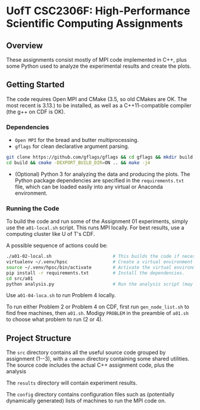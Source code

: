 # UofT CSC2306F: High-Performance Scientific Computing Assignments

## Overview

These assignments consist mostly of MPI code implemented in C++, plus some Python used to analyze the experimental
results and create the plots.

## Getting Started

The code requires Open MPI and CMake (3.5, so old CMakes are OK. The most recent is 3.13.) to be installed, as well 
as a C++11-compatible compiler (the g++ on CDF is OK).


### Dependencies

 - `Open MPI` for the bread and butter multiprocessing.
 - `gflags`  for clean declarative argument parsing.
```bash
git clone https://github.com/gflags/gflags && cd gflags && mkdir build
cd build && cmake -DEXPORT_BUILD_DIR=ON .. && make -j4
```
 - (Optional) Python 3 for analyzing the data and producing the plots. The Python package dependencies are 
 specified in the `requirements.txt` file, which can be loaded easily into any virtual or Anaconda environment.
 
 
### Running the Code

To build the code and run some of the Assignment 01 experiments, simply use the `a01-local.sh` script.
This runs MPI locally. For best results, use a computing cluster like U of T's CDF.

A possible sequence of actions could be:

```bash
./a01-02-local.sh                       # This builds the code if necessary and starts an experiment.
virtualenv ~/.venv/hpsc                 # Create a virtual environment for the Python packages.
source ~/.venv/hpsc/bin/activate        # Activate the virtual environment.
pip install -r requirements.txt         # Install the dependencies.
cd src/a01
python analysis.py                      # Run the analysis script (may need to modify what directory it reads from).
```

Use `a01-04-loca.sh` to run Problem 4 locally.

To run either Problem 2 or Problem 4 on CDF, first run `gen_node_list.sh` to find free machines, then `a01.sh`.
Modigy `PROBLEM` in the preamble of `a01.sh` to choose what problem to run (2 or 4).
    
 

## Project Structure

The `src` directory contains all the useful source code grouped by assignment (1--3), with a `common` directory 
containing some shared utilities. The source code includes the actual C++ assignment code, plus the analysis 

The `results` directory will contain experiment results.

The `config` directory contains configuration files such as (potentially dynamically generated) lists of machines to 
run the MPI code on.
